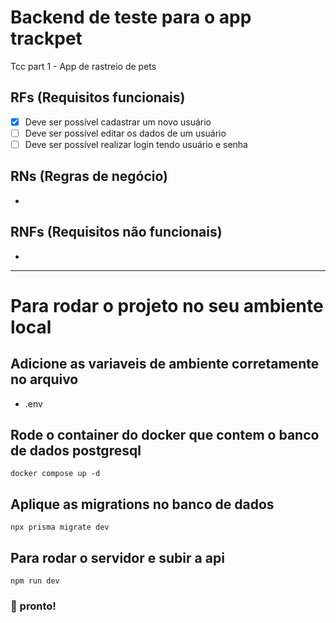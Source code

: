 # Backend de teste para o app trackpet

Tcc part 1 - App de rastreio de pets

## RFs (Requisitos funcionais)

- [x] Deve ser possível cadastrar um novo usuário
- [ ] Deve ser possível editar os dados de um usuário
- [ ] Deve ser possível realizar login tendo usuário e senha

## RNs (Regras de negócio)

- 

## RNFs (Requisitos não funcionais)

- 



---

# Para rodar o projeto no seu ambiente local

## Adicione as variaveis de ambiente corretamente no arquivo
- .env

## Rode o container do docker que contem o banco de dados postgresql
``` docker compose up -d ```

## Aplique as migrations no banco de dados
``` npx prisma migrate dev ```

## Para rodar o servidor e subir a api
``` npm run dev ```

### :tada: pronto!
